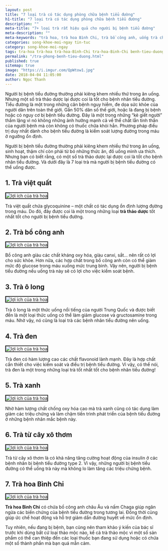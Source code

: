```yaml
---
layout: post
title: "7 loại trà có tác dụng phòng chữa bệnh tiểu đường"
h1-title: "7 loại trà có tác dụng phòng chữa bệnh tiểu đường"
description: ""
meta-title: "7+ loại trà rất hiệu quả cho người bị bệnh tiểu đường"
meta-description: ""
meta-keywords: "trà hoa, trà hoa Bình Chi, trà bồ công anh, uống trà chữa bệnh, trà thảo dược, tiểu đường"
categories: song-khoe-moi-ngay tin-tuc
category: song-khoe-moi-ngay
tags: tra-hoa trà-hoa trà-hoa-Bình-Chi tra-hoa-Binh-Chi benh-tieu-duong chua-tri-benh-tieu-duong bệnh tiểu đường
permalink: "/tra-phong-benh-tieu-duong.html"
published: true
sitemap: true
image: "https://i.imgur.com/QpWtow1.jpg"
date: 2018-04-04 11:05:00
author: Ngọc Thanh
---
```


Người bị bệnh tiểu đường thường phải kiêng khem nhiều thứ trong ăn uống. Nhưng một số trà thảo dược lại được coi là tốt cho bệnh nhân tiểu đường.
Tiểu đường là một trong những căn bệnh nguy hiểm, đe dọa sức khỏe của người dân trên toàn thế giới. Gần 50% dân số thế giới, hoặc là đang bị bệnh hoặc có nguy cơ bị bệnh tiểu đường. Đây là một trong những “kẻ giết người” thầm lặng vì nó không những ảnh hưởng mạnh cả về thể chất lẫn tinh thần của người bệnh mà còn không có thuốc chữa khỏi hẳn. Phương pháp điều trị duy nhất dành cho bệnh tiểu đường là kiểm soát lượng đường trong máu ở ngưỡng ổn định.

Người bị bệnh tiểu đường thường phải kiêng khem nhiều thứ trong ăn uống, sinh hoạt, thậm chí còn phải từ bỏ những thức ăn, đồ uống mình ưa thích.
Nhưng bạn có biết rằng, có một số trà thảo dược lại được coi là tốt cho bệnh nhân tiểu đường. Và dưới đây là 7 loại trà mà người bị bệnh tiểu đường có thể uống được.

## 1. Trà việt quất

<img  src="https://i.imgur.com/64VnonY.jpg" alt="lợi ích của trà hoa" class="image_fade responsive-img lazy" border="2">

Trà việt quất chứa glycoquinine – một chất có tác dụng ổn định lượng đường trong máu. Do đó, đây được coi là một trong những loại **trà thảo dược** tốt nhất tốt cho người bị bệnh tiểu đường.

## 2. Trà bồ công anh

<img  src="https://i.imgur.com/sceYXUe.jpg" alt="lợi ích của trà hoa" class="image_fade responsive-img lazy" border="2">

Bồ công anh giàu các chất kháng oxy hóa, giàu canxi, sắt… nên rất có lợi cho sức khỏe. Hơn nữa, các hợp chất trong bồ công anh còn có thể giảm mức độ glucose trong máu xuống mức trung bình. Vậy nên, người bị bệnh tiểu đường nếu uống trà này sẽ có lợi cho việc kiểm soát bệnh.

## 3. Trà ô long

<img  src="https://i.imgur.com/e4SOE8F.jpg" alt="lợi ích của trà hoa" class="image_fade responsive-img lazy" border="2">

Trà ô long là một thức uống nổi tiếng của người Trung Quốc và được biết đến là một loại thức uống có thể làm giảm glucose và gructosamine trong máu. Nhờ vậy, nó cũng là loại trà các bệnh nhân tiểu đường nên uống.

## 4. Trà đen

<img  src="https://i.imgur.com/EnV4466.jpg" alt="lợi ích của trà hoa" class="image_fade responsive-img lazy" border="2">

Trà đen có hàm lượng cao các chất flavonoid lành mạnh. Đây là hợp chất cần thiết cho việc kiểm soát và điều trị bệnh tiểu đường. Vì vậy, có thể nói, trà đen là một trong những loại trà tốt nhất tốt cho bệnh nhân tiểu đường!

## 5. Trà xanh

<img  src="https://i.imgur.com/ft6P7yY.jpg" alt="lợi ích của trà hoa" class="image_fade responsive-img lazy" border="2">

Nhờ hàm lượng chất chống oxy hóa cao mà trà xanh cũng có tác dụng làm giảm các triệu chứng và làm chậm tiến trình phát triển của bệnh tiểu đường ở những bệnh nhân mắc bệnh này.

## 6. Trà từ cây xô thơm

<img  src="https://i.imgur.com/UxqOXwi.jpg" alt="lợi ích của trà hoa" class="image_fade responsive-img lazy" border="2">

Trà từ cây xô thơm là có khả năng tăng cường hoạt động của insulin ở các bệnh nhân bị bệnh tiểu đường type 2. Vì vậy, những người bị bệnh tiểu đường có thể uống trà này mà không lo làm tăng các triệu chứng bệnh.

## 7. Trà hoa Bình Chi

<img  src="https://i.imgur.com/QpWtow1.jpg" alt="lợi ích của trà hoa" class="image_fade responsive-img lazy" border="2">

**Trà hoa Bình Chi** có chứa bồ công anh châu Âu và nấm Chaga giúp ngăn ngừa các biến chứng của bệnh tiểu đường trong tương lai. Đồng thời cũng giúp ức chế hoạt động và hỗ trợ giảm dần đường huyết về mức ổn định.

Tuy nhiên, nếu đang bị bệnh, bạn cũng nên tham khảo ý kiến của bác sĩ trước khi dùng bất cứ loại thảo mộc nào, kể cả trà thảo mộc vì một số sản phẩm có thể can thiệp đến các loại thuốc bạn đang sử dụng hoặc có chứa một số thành phần mà bạn quá mẫn cảm.
